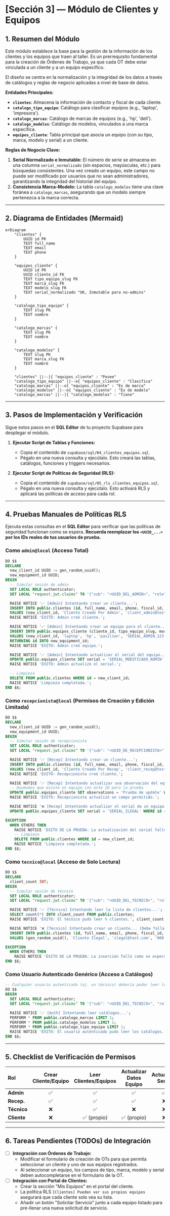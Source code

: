 # [Sección 3] — Módulo de Clientes y Equipos

## 1. Resumen del Módulo

Este módulo establece la base para la gestión de la información de los clientes y los equipos que traen al taller. Es un prerrequisito fundamental para la creación de Órdenes de Trabajo, ya que cada OT debe estar vinculada a un cliente y a un equipo específico.

El diseño se centra en la normalización y la integridad de los datos a través de catálogos y reglas de negocio aplicadas a nivel de base de datos.

**Entidades Principales:**
-   **`clientes`**: Almacena la información de contacto y fiscal de cada cliente.
-   **`catalogo_tipo_equipo`**: Catálogo para clasificar equipos (e.g., 'laptop', 'impresora').
-   **`catalogo_marcas`**: Catálogo de marcas de equipos (e.g., 'hp', 'dell').
-   **`catalogo_modelos`**: Catálogo de modelos, vinculados a una marca específica.
-   **`equipos_cliente`**: Tabla principal que asocia un equipo (con su tipo, marca, modelo y serial) a un cliente.

**Reglas de Negocio Clave:**
1.  **Serial Normalizado e Inmutable:** El número de serie se almacena en una columna `serial_normalizado` (sin espacios, mayúsculas, etc.) para búsquedas consistentes. Una vez creado un equipo, este campo no puede ser modificado por usuarios que no sean administradores, garantizando la integridad del historial del equipo.
2.  **Consistencia Marca-Modelo:** La tabla `catalogo_modelos` tiene una clave foránea a `catalogo_marcas`, asegurando que un modelo siempre pertenezca a la marca correcta.

---

## 2. Diagrama de Entidades (Mermaid)

```mermaid
erDiagram
    "clientes" {
        UUID id PK
        TEXT full_name
        TEXT email
        TEXT phone
    }

    "equipos_cliente" {
        UUID id PK
        UUID cliente_id FK
        TEXT tipo_equipo_slug FK
        TEXT marca_slug FK
        TEXT modelo_slug FK
        TEXT serial_normalizado "UK, Inmutable para no-admins"
    }

    "catalogo_tipo_equipo" {
        TEXT slug PK
        TEXT nombre
    }

    "catalogo_marcas" {
        TEXT slug PK
        TEXT nombre
    }

    "catalogo_modelos" {
        TEXT slug PK
        TEXT marca_slug FK
        TEXT nombre
    }

    "clientes" ||--|{ "equipos_cliente" : "Posee"
    "catalogo_tipo_equipo" ||--o{ "equipos_cliente" : "Clasifica"
    "catalogo_marcas" ||--o{ "equipos_cliente" : "Es de marca"
    "catalogo_modelos" ||--o{ "equipos_cliente" : "Es de modelo"
    "catalogo_marcas" ||--|{ "catalogo_modelos" : "Tiene"
```

---

## 3. Pasos de Implementación y Verificación

Sigue estos pasos en el **SQL Editor** de tu proyecto Supabase para desplegar el módulo.

1.  **Ejecutar Script de Tablas y Funciones:**
    -   Copia el contenido de `supabase/sql/04_clientes_equipos.sql`.
    -   Pégalo en una nueva consulta y ejecútalo. Esto creará las tablas, catálogos, funciones y triggers necesarios.

2.  **Ejecutar Script de Políticas de Seguridad (RLS):**
    -   Copia el contenido de `supabase/sql/05_rls_clientes_equipos.sql`.
    -   Pégalo en una nueva consulta y ejecútalo. Esto activará RLS y aplicará las políticas de acceso para cada rol.

---

## 4. Pruebas Manuales de Políticas RLS

Ejecuta estas consultas en el **SQL Editor** para verificar que las políticas de seguridad funcionan como se espera. **Recuerda reemplazar los `<UUID_...>` por los IDs reales de tus usuarios de prueba.**

### Como `admin@local` (Acceso Total)
```sql
DO $$
DECLARE
  new_client_id UUID := gen_random_uuid();
  new_equipment_id UUID;
BEGIN
  -- Simular sesión de admin
  SET LOCAL ROLE authenticator;
  SET LOCAL "request.jwt.claims" TO '{"sub": "<UUID_DEL_ADMIN>", "role": "authenticated"}';

  RAISE NOTICE '✅ [Admin] Intentando crear un cliente...';
  INSERT INTO public.clientes (id, full_name, email, phone, fiscal_id, client_category)
  VALUES (new_client_id, 'Cliente Creado Por Admin', 'client_admin@test.com', '111', '111', 'Individual');
  RAISE NOTICE 'ÉXITO: Admin creó cliente.';

  RAISE NOTICE '✅ [Admin] Intentando crear un equipo para el cliente...';
  INSERT INTO public.equipos_cliente (cliente_id, tipo_equipo_slug, marca_slug, modelo_slug, serial)
  VALUES (new_client_id, 'laptop', 'hp', 'pavilion', 'SERIAL_ADMIN_123')
  RETURNING id INTO new_equipment_id;
  RAISE NOTICE 'ÉXITO: Admin creó equipo.';

  RAISE NOTICE '✅ [Admin] Intentando actualizar el serial del equipo...';
  UPDATE public.equipos_cliente SET serial = 'SERIAL_MODIFICADO_ADMIN' WHERE id = new_equipment_id;
  RAISE NOTICE 'ÉXITO: Admin actualizó el serial.';

  -- Limpieza
  DELETE FROM public.clientes WHERE id = new_client_id;
  RAISE NOTICE 'Limpieza completada.';
END $$;
```

### Como `recepcionista@local` (Permisos de Creación y Edición Limitada)
```sql
DO $$
DECLARE
  new_client_id UUID := gen_random_uuid();
  new_equipment_id UUID;
BEGIN
  -- Simular sesión de recepcionista
  SET LOCAL ROLE authenticator;
  SET LOCAL "request.jwt.claims" TO '{"sub": "<UUID_DE_RECEPCIONISTA>", "role": "authenticated"}';

  RAISE NOTICE '✅ [Recep] Intentando crear un cliente...';
  INSERT INTO public.clientes (id, full_name, email, phone, fiscal_id, client_category)
  VALUES (new_client_id, 'Cliente Creado Por Recep', 'client_recep@test.com', '222', '222', 'Individual');
  RAISE NOTICE 'ÉXITO: Recepcionista creó cliente.';

  RAISE NOTICE '✅ [Recep] Intentando actualizar una observación del equipo...';
  -- Asumimos que existe un equipo con este ID para la prueba
  UPDATE public.equipos_cliente SET observations = 'Prueba de update' WHERE id = '<UUID_DE_UN_EQUIPO_EXISTENTE>';
  RAISE NOTICE 'ÉXITO: Recepcionista actualizó un campo permitido.';

  RAISE NOTICE '❌ [Recep] Intentando actualizar el serial de un equipo... (Debe fallar)';
  UPDATE public.equipos_cliente SET serial = 'SERIAL_ILEGAL' WHERE id = '<UUID_DE_UN_EQUIPO_EXISTENTE>';

EXCEPTION
  WHEN OTHERS THEN
    RAISE NOTICE 'ÉXITO DE LA PRUEBA: La actualización del serial falló como se esperaba. %', SQLERRM;
    -- Limpieza
    DELETE FROM public.clientes WHERE id = new_client_id;
    RAISE NOTICE 'Limpieza completada.';
END $$;
```

### Como `tecnico@local` (Acceso de Solo Lectura)
```sql
DO $$
DECLARE
  client_count INT;
BEGIN
  -- Simular sesión de técnico
  SET LOCAL ROLE authenticator;
  SET LOCAL "request.jwt.claims" TO '{"sub": "<UUID_DEL_TECNICO>", "role": "authenticated"}';

  RAISE NOTICE '✅ [Técnico] Intentando leer la lista de clientes...';
  SELECT count(*) INTO client_count FROM public.clientes;
  RAISE NOTICE 'ÉXITO: El técnico pudo leer % clientes.', client_count;

  RAISE NOTICE '❌ [Técnico] Intentando crear un cliente... (Debe fallar)';
  INSERT INTO public.clientes (id, full_name, email, phone, fiscal_id, client_category)
  VALUES (gen_random_uuid(), 'Cliente Ilegal', 'ilegal@test.com', '000', '000', 'Individual');

EXCEPTION
  WHEN OTHERS THEN
    RAISE NOTICE 'ÉXITO DE LA PRUEBA: La inserción falló como se esperaba. %', SQLERRM;
END $$;
```

### Como Usuario Autenticado Genérico (Acceso a Catálogos)
```sql
-- Cualquier usuario autenticado (ej. un técnico) debería poder leer los catálogos.
DO $$
BEGIN
  SET LOCAL ROLE authenticator;
  SET LOCAL "request.jwt.claims" TO '{"sub": "<UUID_DEL_TECNICO>", "role": "authenticated"}';

  RAISE NOTICE '✅ [Auth] Intentando leer catálogos...';
  PERFORM * FROM public.catalogo_marcas LIMIT 1;
  PERFORM * FROM public.catalogo_modelos LIMIT 1;
  PERFORM * FROM public.catalogo_tipo_equipo LIMIT 1;
  RAISE NOTICE 'ÉXITO: El usuario autenticado pudo leer los catálogos.';
END $$;
```

---

## 5. Checklist de Verificación de Permisos

| Rol           | Crear Cliente/Equipo | Leer Clientes/Equipos | Actualizar Datos Equipo | Actualizar **Serial** | Eliminar | Leer Catálogos |
| :------------ | :------------------: | :-------------------: | :---------------------: | :-------------------: | :------: | :------------: |
| **Admin**     |          ✅          |           ✅          |            ✅           |           ✅          |    ✅    |       ✅       |
| **Recep.**    |          ✅          |           ✅          |            ✅           |           ❌          |    ❌    |       ✅       |
| **Técnico**   |          ❌          |           ✅          |            ❌           |           ❌          |    ❌    |       ✅       |
| **Cliente**   |          ❌          |        ✅ (propio)        |       ✅ (propio)       |           ❌          |    ❌    |       ✅       |

---

## 6. Tareas Pendientes (TODOs) de Integración

-   [ ] **Integración con Órdenes de Trabajo:**
    -   Modificar el formulario de creación de OTs para que permita seleccionar un cliente y uno de sus equipos registrados.
    -   Al seleccionar un equipo, los campos de tipo, marca, modelo y serial deben autocompletarse en el formulario de la OT.
-   [ ] **Integración con Portal de Clientes:**
    -   Crear la sección "Mis Equipos" en el portal del cliente.
    -   La política RLS `[Clientes] Pueden ver sus propios equipos` asegurará que cada cliente solo vea su lista.
    -   Añadir un botón "Solicitar Servicio" junto a cada equipo listado para pre-llenar una nueva solicitud de servicio.